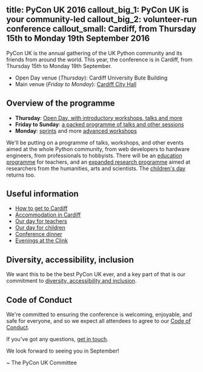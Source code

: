 title: PyCon UK 2016
callout_big_1: PyCon UK is your community-led
callout_big_2: volunteer-run conference
callout_small: Cardiff, from Thursday 15th to Monday 19th September 2016
---

PyCon UK is the annual gathering of the UK Python community and its friends
from around the world. This year, the conference is in Cardiff, from Thursday
15th to Monday 19th September.

* Open Day venue (*Thursday*): Cardiff University Bute Building
* Main venue (*Friday to Monday*): [Cardiff City Hall](http://www.cardiffcityhall.com/)

## Overview of the programme

* **Thursday**: [Open Day, with introductory workshops, talks and more](/open-day/)
* **Friday to Sunday**: [a packed programme of talks and other sessions](/programme/)
* **Monday**: [sprints](/what-are-sprints/) and more [advanced workshops](/programme/#monday)

We'll be putting on a programme of talks, workshops, and other events aimed at
the whole Python community, from web developers to hardware engineers, from
professionals to hobbyists.  There will be an [education programme](/teachers/)
for teachers, and an [expanded research programme](/research/) aimed at
researchers from the humanities, arts and scientists.  The [children's
day](/children/) returns too.

## Useful information

* [How to get to Cardiff](/venue/)
* [Accommodation in Cardiff](/accommodation/)
* [Our day for teachers](/teachers/)
* [Our day for children](/children/)
* [Conference dinner](/conference-dinner/)
* [Evenings at the Clink](/the-clink/)

## Diversity, accessibility, inclusion

We want this to be the best PyCon UK ever, and a key part of that is our commitment to [diversity, accessibility and
inclusion](/diversity-accessibility-inclusion/).

## Code of Conduct

We're committed to ensuring the conference is welcoming, enjoyable, and safe
for everyone, and so we expect all attendees to agree to our [Code of
Conduct](/code-of-conduct/).


If you've got any questions, [get in touch](/contact/).

We look forward to seeing you in September!

~ The PyCon UK Committee
